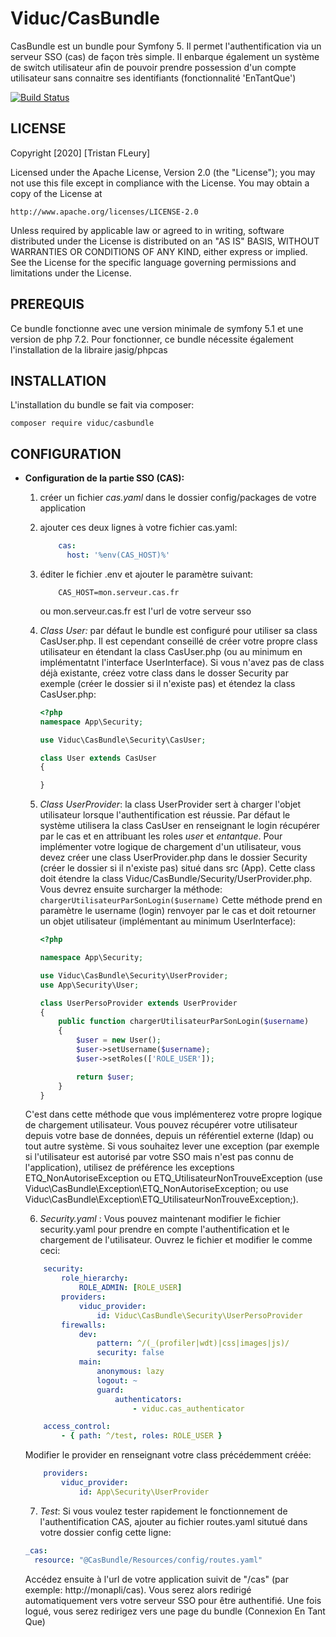 Viduc/CasBundle
=======

CasBundle est un bundle pour Symfony 5. Il permet l'authentification via un
serveur SSO (cas) de façon très simple. Il enbarque également un système de
switch utilisateur afin de pouvoir prendre possession d'un compte utilisateur
sans connaitre ses identifiants (fonctionnalité 'EnTantQue')


[![Build Status](https://api.travis-ci.com/viduc/casbundle.svg)](https://travis-ci.com/viduc/casbundle)


LICENSE
-------

Copyright [2020] [Tristan FLeury]

Licensed under the Apache License, Version 2.0 (the "License");
you may not use this file except in compliance with the License.
You may obtain a copy of the License at

    http://www.apache.org/licenses/LICENSE-2.0

Unless required by applicable law or agreed to in writing, software
distributed under the License is distributed on an "AS IS" BASIS,
WITHOUT WARRANTIES OR CONDITIONS OF ANY KIND, either express or implied.
See the License for the specific language governing permissions and
limitations under the License.

PREREQUIS
---------

Ce bundle fonctionne avec une version minimale de symfony 5.1 et une version de
php 7.2.
Pour fonctionner, ce bundle nécessite également l'installation de la libraire
jasig/phpcas

INSTALLATION
------------

L'installation du bundle se fait via composer:

`composer require viduc/casbundle`

CONFIGURATION
-------------
- **Configuration de la partie SSO (CAS):**
	1. créer un fichier _cas.yaml_ dans le dossier config/packages de votre application
	2. ajouter ces deux lignes à votre fichier cas.yaml:
        ```yaml
            cas:
              host: '%env(CAS_HOST)%'
        ```
    3. éditer le fichier .env et ajouter le paramètre suivant:
        ```
            CAS_HOST=mon.serveur.cas.fr
        ```
	    ou mon.serveur.cas.fr est l'url de votre serveur sso
	4. *Class User:* par défaut le bundle est configuré pour utiliser sa class CasUser.php.
	Il est cependant conseillé de créer votre propre class utilisateur en étendant la class CasUser.php
	(ou au minimum en implémentatnt l'interface UserInterface). Si vous n'avez pas de class déjà existante,
	créez votre class dans le dosser Security par exemple (créer le dossier si il n'existe pas) et étendez la class CasUser.php:
        ```php
        <?php
        namespace App\Security;
        
        use Viduc\CasBundle\Security\CasUser;
        
        class User extends CasUser
        {
        
        }
        ```
	
	5. *Class UserProvider*: la class UserProvider sert à charger l'objet utilisateur
	lorsque l'authentification est réussie.
	Par défaut le système utilisera la class CasUser en renseignant le login
	récupérer par le cas et en attribuant les roles *user* et *entantque*.
	Pour implémenter votre logique de chargement d'un utilisateur,
	vous devez créer une class UserProvider.php dans le dossier Security
	(créer le dossier si il n'existe pas) situé dans src (App).
	Cette class doit étendre la class Viduc/CasBundle/Security/UserProvider.php.
	Vous devrez ensuite surcharger la méthode:
	`chargerUtilisateurParSonLogin($username)`
	Cette méthode prend en paramètre le username (login) renvoyer par le cas
	et doit retourner un objet utilisateur (implémentant au minimum UserInterface):
        ```php
        <?php
        
        namespace App\Security;
        
        use Viduc\CasBundle\Security\UserProvider;
        use App\Security\User;
        
        class UserPersoProvider extends UserProvider
        {
            public function chargerUtilisateurParSonLogin($username)
            {
                $user = new User();
                $user->setUsername($username);
                $user->setRoles(['ROLE_USER']);
        
                return $user;
            }
        }
        ```
	C'est dans cette méthode que vous implémenterez votre propre logique de chargement utilisateur.
	Vous pouvez récupérer votre utilisateur depuis votre base de données, depuis
	un référentiel externe (ldap) ou tout autre système. Si vous souhaitez lever
	une exception (par exemple si l'utilisateur est autorisé par votre SSO mais
	n'est pas connu de l'application), utilisez de préférence les exceptions ETQ_NonAutoriseException ou
	ETQ_UtilisateurNonTrouveException (use Viduc\CasBundle\Exception\ETQ_NonAutoriseException; ou
    use Viduc\CasBundle\Exception\ETQ_UtilisateurNonTrouveException;).
	
	6. *Security.yaml* : Vous pouvez maintenant modifier le fichier security.yaml
	pour prendre en compte l'authentification et le chargement de l'utilisateur.
	Ouvrez le fichier et modifier le comme ceci:

	```yaml
        security:
            role_hierarchy:
                ROLE_ADMIN: [ROLE_USER]
            providers:
                viduc_provider:
                    id: Viduc\CasBundle\Security\UserPersoProvider
            firewalls:
                dev:
                    pattern: ^/(_(profiler|wdt)|css|images|js)/
                    security: false
                main:
                    anonymous: lazy
                    logout: ~
                    guard:
                        authenticators:
                            - viduc.cas_authenticator

        access_control:
            - { path: ^/test, roles: ROLE_USER }
    ```

	Modifier le provider en renseignant votre class précédemment créée:

	```yaml
		providers:
			viduc_provider:
				id: App\Security\UserProvider
	```
    7. *Test*: Si vous voulez tester rapidement le fonctionnement de l'authentification CAS, ajouter au fichier routes.yaml situtué dans votre dossier config cette ligne:
	```yaml
    _cas:
      resource: "@CasBundle/Resources/config/routes.yaml"
    ```
	Accédez ensuite à l'url de votre application suivit de "/cas" (par exemple: http://monapli/cas). Vous serez alors redirigé automatiquement vers votre serveur SSO pour être authentifié. Une fois logué, vous serez redirigez vers une page du bundle (Connexion En Tant Que)